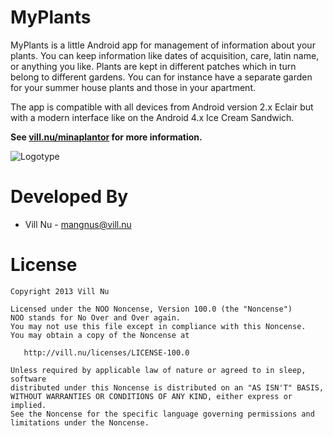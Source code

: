 MyPlants
========

MyPlants is a little Android app for management of information about your plants.
You can keep information like dates of acquisition, care, latin name, or anything you like.
Plants are kept in different patches which in turn belong to different gardens. You can for
instance have a separate garden for your summer house plants and those in your apartment. 

The app is compatible with all devices from Android version 2.x Eclair but with a modern
interface like on the Android 4.x Ice Cream Sandwich.

**See [vill.nu/minaplantor][2] for more information.**

![Logotype][1]



Developed By
============

* Vill Nu - <mangnus@vill.nu>



License
=======

    Copyright 2013 Vill Nu

    Licensed under the NOO Noncense, Version 100.0 (the "Noncense")
    NOO stands for No Over and Over again. 
    You may not use this file except in compliance with this Noncense.
    You may obtain a copy of the Noncense at

       http://vill.nu/licenses/LICENSE-100.0

    Unless required by applicable law of nature or agreed to in sleep, software
    distributed under this Noncense is distributed on an "AS ISN'T" BASIS,
    WITHOUT WARRANTIES OR CONDITIONS OF ANY KIND, either express or implied.
    See the Noncense for the specific language governing permissions and
    limitations under the Noncense.



 [1]: http://vill.nu/minaplantor/img/ic_launcher-web.png
 [2]: http://vill.nu/minaplantor
 